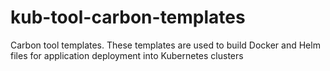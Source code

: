 # kub-tool-carbon-templates
Carbon tool templates. These templates are used to build Docker and Helm files for application deployment into Kubernetes clusters
